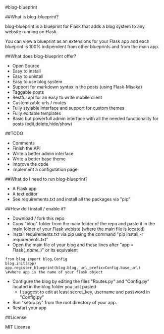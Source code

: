 #blog-blueprint

##What is blog-blueprint?

blog-blueprint is a blueprint for Flask that adds a blog system to any website running on Flask.

You can view a blueprint as an extensions for your Flask app and each blueprint is 100% indipendent from other blueprints and from the main app. 

##What does blog-blueprint offer?

* Open Source
* Easy to install
* Easy to unistall
* Easy to use blog system
* Support for markdown syntax in the posts (using Flask-Misaka)
* Taggable posts
* Restful api for an easy to write mobile client
* Customizable urls / routes
* Fully stylable interface and support for custom themes
* Fully editable templates 
* Basic but powerfull admin interface with all the needed functionality for posts (edit,delete,hide/show)

##TODO

* Comments
* Finish the API
* Write a better admin interface
* Write a better base theme
* Improve the code
* Implement a configutation page

##What do I need to run blog-blueprint?

* A Flask app
* A text editor
* See requirements.txt and install all the packages via "pip"


##How do I install / enable it?

* Download / fork this repo
* Copy "blog" folder from the main folder of the repo and paste it in the main folder of your Flask webiste (where the main file is located)
* Install requirements.txt via pip using the command "pip install -r requirements.txt"
* Open the main file of your blog and these lines after "app = Flask(\__name\__)" or its equivalent

```
from blog import blog,Config
blog.init(app)
app.register_blueprint(blog.blog, url_prefix=Config.base_url)
\#where app is the name of your flask object
```
* Configure the blog by editing the files "Routes.py" and "Config.py" located in the blog folder you just pasted
    * I suggest to edit at least secret_key, username and password in "Config.py"
* Run "setup.py" from the root directory of your app.
* Restart your app


##License

MIT License
